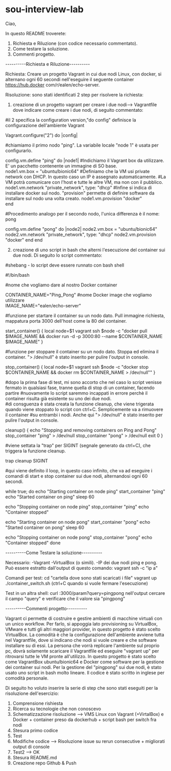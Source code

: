 # sou-interview-lab
Ciao,

In questo README troverete:

1) Richiesta e Riluzione (con codice necessario commentato).
2) Come testare la soluzione.
3) Commenti progetto.

----------Richiesta e Riluzione----------

Richiesta: Creare un progetto Vagrant in cui due nodi Linux, con docker, si alternano ogni 60 secondi nell'eseguire il seguente container https://hub.docker com/r/ealen/echo-server.

Risoluzione: sono stati identificati 2 step per risolvere la richiesta:

1) creazione di un progetto vagrant per creare i due nodi--> Vagrantfile dove indicare come creare i due nodi, di seguito commentato:

#il 2 specifica la configuration version,"do config" definisce la configurazione dell'ambiente Vagrant

Vagrant.configure("2") do |config|

#chiamiamo il primo nodo "ping". La variabile locale "node 1" è usata per configurarlo.

  config.vm.define "ping" do |node1|
    #Indichiamo il Vagrant box da utilizzare. E' un pacchetto contenente un immagine di SO base.                    
    node1.vm.box = "ubuntu/bionic64"
    #Definiamo che la VM usi private network con DHCP. In questo caso un IP è assegnato automaticamente.
    #La VM potrà comunicare con l'host e tutte le altre VM, ma non con il pubblico.
    node1.vm.network "private_network", type: "dhcp" 
    #Infine si indica di installare docker sul nodo. "provision" permette di definire software da installare sul nodo una volta creato.
    node1.vm.provision "docker"                         
  end                                                    

#Procedimento analogo per il secondo nodo, l'unica differenza è il nome: pong

  config.vm.define "pong" do |node2|
    node2.vm.box = "ubuntu/bionic64"
    node2.vm.network "private_network", type: "dhcp"
    node2.vm.provision "docker"
  end
end

2) creazione di uno script in bash che alterni l'esecuzione del container sui due nodi. Di seguito lo script commentato:

#shebang - lo script deve essere runnato con bash shell

#!/bin/bash

#nome che vogliamo dare al nostro Docker container

CONTAINER_NAME="Ping_Pong"
#nome Docker image che vogliamo utilizzare                                                      
IMAGE_NAME="ealen/echo-server"

#funzione per startare il container su un nodo dato. Pull immagine richiesta, mappatura porta 3000 dell'host come la 80 del container.

start_container() {
  local node=$1
  vagrant ssh $node -c "docker pull $IMAGE_NAME && docker run -d -p 3000:80 --name $CONTAINER_NAME $IMAGE_NAME"
}

#funzione per stoppare il container su un nodo dato. Stoppa ed elimina il container. "> /dev/null" è stato inserito per pulire l'output in console.

stop_container() {
  local node=$1
  vagrant ssh $node -c "docker stop $CONTAINER_NAME && docker rm $CONTAINER_NAME > /dev/null""
}
 
#dopo la prima fase di test, mi sono accorto che nel caso lo script venisse fermato in qualsiasi fase, tranne quella di stop di un container, facendo partire
#nuovamente lo script saremmo incappati in errore perchè il container risulta già esistente su uno dei due nodi.  
#di consguenza è stata creata la funzione cleanup, che viene trigerata quando viene stoppato lo script con ctrl+C. Semplicemente va a rimuovere il container
#su entrambi i nodi. Anche qui "> /dev/null" è stato inserito per pulire l'output in console.

cleanup() {
  echo "Stopping and removing containers on Ping and Pong"
  stop_container "ping" > /dev/null
  stop_container "pong" > /dev/null
  exit 0
}

#viene settata la "trap" per SIGINT (segnale generato da ctrl+C), che triggera la funzione cleanup.

trap cleanup SIGINT

#qui viene definito il loop, in questo caso infinito, che va ad eseguire i comandi di start e stop container sui due nodi, alternandosi ogni 60 secondi.

while true; do
  echo "Starting container on node ping"
  start_container "ping"
  echo "Started container on ping"
  sleep 60

  echo "Stopping container on node ping"
  stop_container "ping"
  echo "Container stopped"

  echo "Starting container on node pong"
  start_container "pong"
  echo "Started container on pong"
  sleep 60

  echo "Stopping container on node pong"
  stop_container "pong"
  echo "Container stopped"
done

----------Come Testare la soluzione----------

Necessario:
-Vagrant
-VirtualBox (o simili).
-IP dei due nodi ping e pong. Può essere estratto dall'output di questo comando: vagrant ssh <ping o pong> -c "ip a"  
    
Comandi per test:
    cd "cartella dove sono stati scaricati i file"
    vagrant up
    ./container_switch.sh (ctrl+C quando si vuole fermare l'esecuzione)

Test in un altra shell:
    curl <ip ping o pong>:3000/param?query=pingpong
    nell'output cercare il campo "query" e verificare che il valore sia "pingpong" 

----------Commenti progetto----------

Vagrant ci permette di costruire e gestire ambienti di macchine virtuali con un unico workflow. Per farlo, si appoggia lato provisioning su VirtualBox,
VMware e tutti gli altri maggiori provider, in questo progetto è stato scelto VirtualBox. 
La comodità è che la configurazione dell'ambiente avviene tutta nel Vagrantfile, dove si indicano che nodi si vuole creare e che software installare su di
essi. La persona che vorrà replicare l'ambiente sul proprio pc, dovrà solamente scaricare il Vagrantfile ed eseguire "vagrant up" per ritrovarsi tutte le VM
pronte all'utilizzo. In questo progetto è stato scelto come VagrantBox ubuntu/bionic64 e Docker come software per la gestione dei container sui nodi.
Per la gestione del "pingpong" sui due nodi, è stato usato uno script in bash molto lineare.
Il codice è stato scritto in inglese per comodità personale.

Di seguito ho voluto inserire la serie di step che sono stati eseguiti per la risoluzione dell'esercizio:

1) Comprensione rishiesta
2) Ricerca su tecnologie che non conoscevo
3) Schematizzazione risoluzione --> VMS Linux con Vagrant (+VirtalBox) e Docker + container preso da dockerhub + script bash per switch fra nodi
4) Stesura primo codice
5) Test
6) Modifiche codice --> Risoluzione issue su rerun consecutive + migliorati output di console
7) Test2 --> OK
8) Stesura README.md
9) Creazione repo Github & Push
